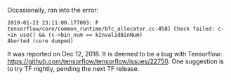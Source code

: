 Occasionally, ran into the error:
```
2019-01-22 23:11:00.177003: F tensorflow/core/common_runtime/bfc_allocator.cc:458] Check failed: c->in_use() && (c->bin_num == kInvalidBinNum) 
Aborted (core dumped)
```
It was reported on Dec 12, 2018. It is deemed to be a bug with Tensorflow: https://github.com/tensorflow/tensorflow/issues/22750. One suggestion is to try TF nightly, pending the next TF release.

